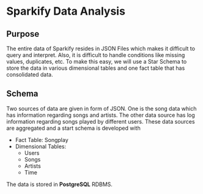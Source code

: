 # Sparkify Data Analysis
## Purpose
The entire data of Sparkify resides in JSON Files which makes it difficult to query and interpret. Also, it is difficult to handle conditions like missing values, duplicates, etc. To make this easy, we will use a Star Schema to store the data in various dimensional tables and one fact table that has consolidated data. 

## Schema
Two sources of data are given in form of JSON. One is the song data which has information regarding songs and artists. The other data source has log information regarding songs played by different users. These data sources are aggregated and a start schema is developed with 
- Fact Table: Songplay
- Dimensional Tables:
    - Users
    - Songs
    - Artists
    - Time  
    
The data is stored in **PostgreSQL** RDBMS. 
